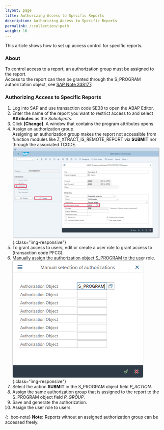 ```yaml
---
layout: page
title: Authorizing Access to Specific Reports
description: Authorizing Access to Specific Reports
permalink: /:collection/:path
weight: 10
---
```


This article shows how to set up access control for specific reports.<br>

### About
To control access to a report, an authorization group must be assigned to the report.<br>
Access to the report can then be granted through the S_PROGRAM authorization object, see [SAP Note 338177](https://launchpad.support.sap.com/#/notes/338177).

### Authorizing Access to Specific Reports

1. Log into SAP and use transaction code SE38 to open the ABAP Editor.
2. Enter the name of the report you want to restrict access to and select **Attributes** as the *Subobjects*.
3. Click **[Change]**. A window that contains the program attributes opens.
4. Assign an authorization group.<br>
Assigning an authorization group makes the report not accessible from function modules like Z_XTRACT_IS_REMOTE_REPORT via **SUBMIT** nor through the associated TCODE. <br>
![report-authorization](/img/contents/report-authorization.png){:class="img-responsive"}
5. To grant access to users, edit or create a user role to grant access to (transaction code PFCG).
6. Manually assign the authorization object S_PROGRAM to the user role.<br>
![report-manual-authorization-object](/img/contents/manual-authorization-object.png){:class="img-responsive"}
7. Select the action **SUBMIT** in the S_PROGRAM object field *P_ACTION*.
8. Assign the same authorization group that is assigned to the report to the S_PROGRAM object field *P_GROUP*. 
9. Save and generate the authorization.
10. Assign the user role to users.

{: .box-note}
**Note:** Reports without an assigned authorization group can be accessed freely.
